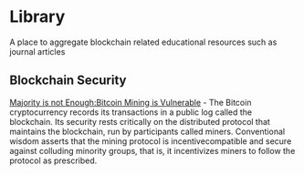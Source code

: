 # Library
A place to aggregate blockchain related educational resources such as journal articles

## Blockchain Security

[Majority is not Enough:Bitcoin Mining is Vulnerable](http://www.cs.cornell.edu/~ie53/publications/btcProcFC.pdf) - The Bitcoin cryptocurrency records its transactions in a public log called the blockchain. Its security rests critically on the distributed protocol that maintains the blockchain, run by participants called miners. Conventional wisdom asserts that the mining protocol is incentivecompatible and secure against colluding minority groups, that is, it incentivizes miners to follow the protocol as prescribed.
